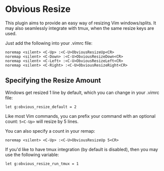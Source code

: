 # Obvious Resize

This plugin aims to provide an easy way of resizing Vim windows/splits. It
may also seamlessly integrate with tmux, when the same resize keys are used.

Just add the following into your .vimrc file:

```
noremap <silent> <C-Up> :<C-U>ObviousResizeUp<CR>
noremap <silent> <C-Down> :<C-U>ObviousResizeDown<CR>
noremap <silent> <C-Left> :<C-U>ObviousResizeLeft<CR>
noremap <silent> <C-Right> :<C-U>ObviousResizeRight<CR>
```

## Specifying the Resize Amount

Windows get resized 1 line by default, which you can change in your .vimrc file:

```
let g:obvious_resize_default = 2
```

Like most Vim commands, you can prefix your command with an optional count: `5<C-Up>` will resize by 5 lines.

You can also specify a count in your remap:

```
noremap <silent> <C-Up> :<C-U>ObviousResizeUp 5<CR>
```

If you'd like to have tmux integration (by default is disabled), then you may
use the following variable:

```
let g:obvious_resize_run_tmux = 1
```
